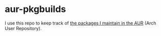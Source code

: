 # aur-pkgbuilds
I use this repo to keep track of [the packages I maintain in the AUR](https://aur.archlinux.org/packages/?SeB=m&K=greyltc) (Arch User Repository).
